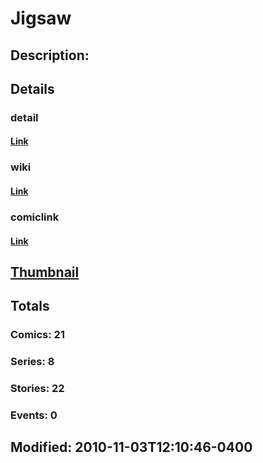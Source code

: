 # Jigsaw
## Description: 
## Details
### detail
#### [Link](http://marvel.com/characters/1091/jigsaw?utm_campaign=apiRef&utm_source=d8455188da2836f893171a8a63981172)
### wiki
#### [Link](http://marvel.com/universe/Jigsaw?utm_campaign=apiRef&utm_source=d8455188da2836f893171a8a63981172)
### comiclink
#### [Link](http://marvel.com/comics/characters/1009374/jigsaw?utm_campaign=apiRef&utm_source=d8455188da2836f893171a8a63981172)
## [Thumbnail](http://i.annihil.us/u/prod/marvel/i/mg/6/30/4ce188192a0b6.jpg)
## Totals
### Comics: 21
### Series: 8
### Stories: 22
### Events: 0
## Modified: 2010-11-03T12:10:46-0400